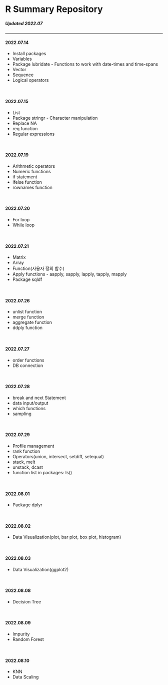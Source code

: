 # R Summary Repository
##### _Updated 2022.07_

----

#### 2022.07.14
- Install packages
- Variables
- Package lubridate - Functions to work with date-times and time-spans
- Vector
- Sequence
- Logical operators
<br/>

#### 2022.07.15
- List
- Package stringr - Character manipulation
- Replace NA
- req function
- Regular expressions
<br/>

#### 2022.07.19
- Arithmetic operators
- Numeric functions
- if statement
- ifelse function
- rownames function
<br/>

#### 2022.07.20
- For loop
- While loop
<br/>

#### 2022.07.21
- Matrix
- Array
- Function(사용자 정의 함수)
- Apply functions - aapply, sapply, lapply, tapply, mapply
- Package sqldf
<br/>

#### 2022.07.26
- unlist function
- merge function
- aggregate function
- ddply function
<br/>

#### 2022.07.27
- order functions
- DB connection
<br/>

#### 2022.07.28
- break and next Statement
- data input/output
- which functions
- sampling
<br/>

#### 2022.07.29
- Profile management
- rank function
- Operators(union, intersect, setdiff, setequal)
- stack, melt
- unstack, dcast
- function list in packages: ls()
<br/>

#### 2022.08.01
- Package dplyr
<br/>

#### 2022.08.02
- Data Visualization(plot, bar plot, box plot, histogram)
<br/>

#### 2022.08.03
- Data Visualization(ggplot2)
<br/>

#### 2022.08.08
- Decision Tree
<br/>

#### 2022.08.09
- Impurity
- Random Forest
<br/>

#### 2022.08.10
- KNN
- Data Scaling





